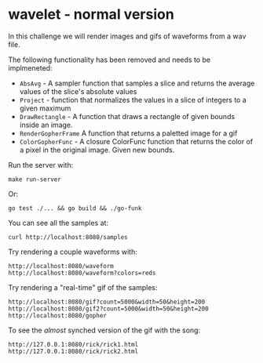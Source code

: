 # wavelet - normal version

In this challenge we will render images and gifs of waveforms from a wav file.

The following functionality has been removed and needs to be implmeneted:

- `AbsAvg` - A sampler function that samples a slice and returns the average values of the slice's absolute values
- `Project` - function that normalizes the values in a slice of integers to a given maximum
- `DrawRectangle` - A function that draws a rectangle of given bounds inside an image.
- `RenderGopherFrame` A function that returns a paletted image for a gif
- `ColorGopherFunc` - A closure ColorFunc function that returns the color of a pixel in the original image. Given new bounds.

Run the server with:

    make run-server

Or: 

    go test ./... && go build && ./go-funk
You can see all the samples at:

    curl http://localhost:8080/samples

Try rendering a couple waveforms with:

    http://localhost:8080/waveform
    http://localhost:8080/waveform?colors=reds

Try rendering a "real-time" gif of the samples:

    http://localhost:8080/gif?count=5000&width=50&height=200
    http://localhost:8080/gif2?count=5000&width=50&height=200
    http://localhost:8080/gopher
    
To see the *almost* synched version of the gif with the song:

    http://127.0.0.1:8080/rick/rick1.html
    http://127.0.0.1:8080/rick/rick2.html
